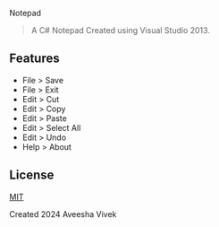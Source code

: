 Notepad

> A C# Notepad Created using Visual Studio 2013.

## Features

- File > Save
- File > Exit
- Edit > Cut
- Edit > Copy
- Edit > Paste
- Edit > Select All
- Edit > Undo
- Help > About

## License

[MIT](LICENSE)

Created 2024 Aveesha Vivek
